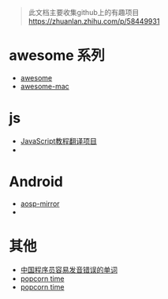 > 此文档主要收集github上的有趣项目
https://zhuanlan.zhihu.com/p/58449931
# awesome 系列
- [awesome](https://github.com/sindresorhus/awesome)
- [awesome-mac](https://github.com/jaywcjlove/awesome-mac)

# js
- [JavaScript教程翻译项目](https://github.com/javascript-tutorial/zh.javascript.info/tree/master)
- []()

# Android
- [aosp-mirror](https://github.com/aosp-mirror)
- 
# 其他
- [中国程序员容易发音错误的单词](https://github.com/shimohq/chinese-programmer-wrong-pronunciation)
- [popcorn time](https://github.com/popcorn-official)
- [popcorn time](https://popcorntime.sh/zh_CN/)